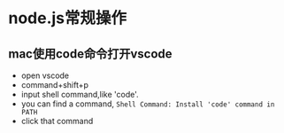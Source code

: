 # node.js常规操作

## mac使用code命令打开vscode
* open vscode
* command+shift+p
* input shell command,like 'code'.
* you can find a command, `Shell Command: Install 'code' command in PATH`
* click that command